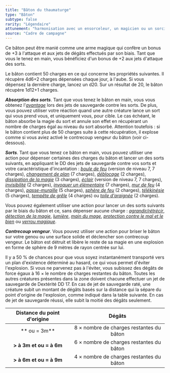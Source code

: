 ```yaml
---
title: "Bâton du thaumaturge"
type: "Bâton"
subtype: false
rarity: "Légendaire"
attunement: "harmonisation avec un ensorceleur, un magicien ou un sorcier exigée"
source: "Cadre de campagne"
---
```

Ce bâton peut être manié comme une arme magique qui confère un bonus de +3 à l'attaque et aux jets de dégâts effectués par son biais. Tant que vous le tenez en main, vous bénéficiez d'un bonus de +2 aux jets d'attaque des sorts.

Le bâton contient 50 charges en ce qui concerne les propriétés suivantes. Il récupère 4d6+2 charges dépensées chaque jour, à l'aube. Si vous dépensez la dernière charge, lancez un d20. Sur un résultat de 20, le bâton récupère 1d12+1 charges.

***Absorption des sorts***. Tant que vous tenez le bâton en main, vous vous obtenez l'[_avantage_](/utiliser-les-caracteristiques/#avantage-et-desavantage) lors des jets de sauvegarde contre les sorts. De plus, vous pouvez utiliser votre réaction quand une autre créature lance un sort qui vous prend vous, et uniquement vous, pour cible. Le cas échéant, le bâton absorbe la magie du sort et annule son effet en récupérant un nombre de charges égal au niveau du sort absorbé. Attention toutefois : si le bâton contient plus de 50 charges suite à cette récupération, il explose comme si vous aviez activé le contrecoup vengeur du bâton (voir ci-dessous).

***Sorts***. Tant que vous tenez ce bâton en main, vous pouvez utiliser une action pour dépenser certaines des charges du bâton et lancer un des sorts suivants, en appliquant le DD des jets de sauvegarde contre vos sorts et votre caractéristique d'incantation : [_boule de feu_](/grimoire/boule-de-feu/) (version de niveau 7, 7 charges), [_changement de plan_](/grimoire/changement-de-plan/) (7 charges), [_déblocage_](/grimoire/deblocage/) (2 charges), [_dissipation de la magie_](/grimoire/dissipation-de-la-magie/) (3 charges), [_éclair_](/grimoire/eclair/) (version de niveau 7, 7 charges), [_invisibilité_](/grimoire/invisibilite/) (2 charges), [_invoquer un élémentaire_](/grimoire/invoquer-un-elementaire/) (7 charges), [_mur de feu_](/grimoire/mur-de-feu/) (4 charges), [_passe-muraille_](/grimoire/passe-muraille/) (5 charges), [_sphère de feu_](/grimoire/sphere-de-feu/) (2 charges), [_télékinésie_](/grimoire/telekinesie/) (5 charges), [_tempête de grêle_](/grimoire/tempete-de-grele/) (4 charges) ou [_toile d'araignée_](/grimoire/toile-d-araignee/) (2 charges).

Vous pouvez également utiliser une action pour lancer un des sorts suivants par le biais du bâton et ce, sans dépenser aucune charge : [_agrandir/rétrécir_](/grimoire/agrandir-retrecir/), [_détection de la magie_](/grimoire/detection-de-la-magie/), [_lumière_](/grimoire/lumiere/), [_main du mage_](/grimoire/main-du-mage/), [_protection contre le mal et le bien_](/grimoire/protection-contre-le-mal-et-le-bien/) ou [_verrou magique_](/grimoire/verrou-magique/).

***Contrecoup vengeur***. Vous pouvez utiliser une action pour briser le bâton sur votre genou ou une surface solide et déclencher son contrecoup vengeur. Le bâton est détruit et libère le reste de sa magie en une explosion en forme de sphère de 9 mètres de rayon centrée sur lui.

Il y a 50 % de chances pour que vous soyez instantanément transporté vers un plan d'existence déterminé au hasard, ce qui vous permet d'éviter l'explosion. Si vous ne parvenez pas à l'éviter, vous subissez des dégâts de force égaux à 16 × le nombre de charges restantes du bâton. Toutes les autres créatures présentes dans la zone doivent chacune effectuer un jet de sauvegarde de Dextérité DD 17. En cas de jet de sauvegarde raté, une créature subit un montant de dégâts basés sur la distance qui la sépare du point d'origine de l'explosion, comme indiqué dans la table suivante. En cas de jet de sauvegarde réussi, elle subit la moitié des dégâts seulement.

|Distance du point d'origine|Dégâts|
|:-:|:-:|
|** ou = 3m**|8 × nombre de charges restantes du bâton|
|**&gt; à 3m et  ou = à 6m**|6 × nombre de charges restantes du bâton|
|**&gt; à 6m et  ou = à 9m**|4 × nombre de charges restantes du bâton|
